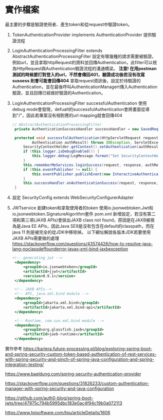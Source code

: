 # 實作檔案
最主要的步驟是驗證使用者、產生token和從request中驗證token。

1. TokenAuthenticationProvider implements AuthenticationProvider
  提供驗證流程
2. LoginAuthenticationProcessingFilter extends AbstractAuthenticationProcessingFilter
  設定有哪幾種的請求需要被驗證，例如url，並且拿取httpRequest的資料並回傳Authentication，此filter可以視為HttpRequest與Authentication驗證流程的溝通橋梁。
  **注意! 在用postman 測試的時候要打對登入的url，不然會傳回401，驗證成功後若沒有改寫sussess 則會可能會回傳404**
  拿取request資訊後，設定於待驗證的Authentication，並在最後呼叫AuthenticationManagert傳入Authentication驗證，並且回傳已經做好驗證的Authentication。

3. LoginAuthenticationProcessingFilter successfulAuthentication
   使用debug mode會發現，defualt的successfulAuthentication會將畫面從導到"/"，因此若專案沒有相對應的url mapping就會回傳404

   ```java
   // AbstractAuthenticationProcessingFilter
    private AuthenticationSuccessHandler successHandler = new SavedRequestAwareAuthenticationSuccessHandler();

    protected void successfulAuthentication(HttpServletRequest request, HttpServletResponse response, FilterChain chain,
			Authentication authResult) throws IOException, ServletException {
		SecurityContextHolder.getContext().setAuthentication(authResult);
		if (this.logger.isDebugEnabled()) {
			this.logger.debug(LogMessage.format("Set SecurityContextHolder to %s", authResult));
		}
		this.rememberMeServices.loginSuccess(request, response, authResult);
		if (this.eventPublisher != null) {
			this.eventPublisher.publishEvent(new InteractiveAuthenticationSuccessEvent(authResult, this.getClass()));
		}
		this.successHandler.onAuthenticationSuccess(request, response, authResult);
	}

   ```
4. 設定 SecurityConfig extends WebSecurityConfigurerAdapter
   
5. JWTservice 創建token和拿取使用者的token
   使用io.jsonwebtoken.Jwt和io.jsonwebtoken.SignatureAlgorithm套件
   pom.xml 新增設定，若沒有第二項和第三項(JAXB APIs)會拋出JAXB class not found，原因是在JAXB被視為是Java EE APIs，因此Java SE9是沒有包含在default的classpath，而在java 11 則是被完全的從JDK中移除掉。
   以下網址解說各版本JDK若要使用JAXB APIs需要做的處理
   https://stackoverflow.com/questions/43574426/how-to-resolve-java-lang-noclassdeffounderror-javax-xml-bind-jaxbexception
   ```xml
   <!-- generating jwt -->
	<dependency>
		<groupId>io.jsonwebtoken</groupId>
		<artifactId>jjwt</artifactId>
		<version>0.9.1</version>
	</dependency>

    <!-- JAXB APIs-->
	<!-- API, java.xml.bind module -->
	<dependency>
		<groupId>jakarta.xml.bind</groupId>
		<artifactId>jakarta.xml.bind-api</artifactId>
	</dependency>

	<!-- Runtime, com.sun.xml.bind module -->
	<dependency>
		<groupId>org.glassfish.jaxb</groupId>
		<artifactId>jaxb-runtime</artifactId>
	</dependency>
   ```

實作參考
https://kariera.future-processing.pl/blog/exploring-spring-boot-and-spring-security-custom-token-based-authentication-of-rest-services-with-spring-security-and-pinch-of-spring-java-configuration-and-spring-integration-testing/

https://www.baeldung.com/spring-security-authentication-provider

https://stackoverflow.com/questions/31826233/custom-authentication-manager-with-spring-security-and-java-configuration

https://github.com/auth0-blog/spring-boot-jwts/tree/47975c794b5995dbc183e0ac4f94c19b0a072113

https://www.tpisoftware.com/tpu/articleDetails/1606